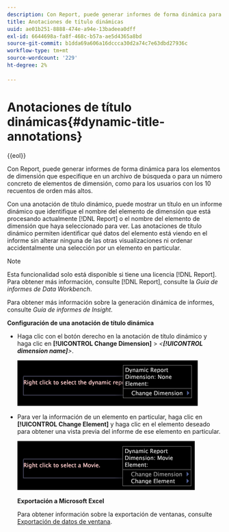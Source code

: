 ```yaml
---
description: Con Report, puede generar informes de forma dinámica para los elementos de dimensión que especifique en un archivo de búsqueda o para un número concreto de elementos de dimensión, como para los usuarios con los 10 recuentos de orden más altos.
title: Anotaciones de título dinámicas
uuid: ae01b251-8888-474e-a94e-13badeea0dff
exl-id: 6644698a-fa8f-468c-b57a-ae5d4365a8bd
source-git-commit: b1dda69a606a16dccca30d2a74c7e63dbd27936c
workflow-type: tm+mt
source-wordcount: '229'
ht-degree: 2%

---
```


# Anotaciones de título dinámicas{#dynamic-title-annotations}

{{eol}}

Con Report, puede generar informes de forma dinámica para los elementos de dimensión que especifique en un archivo de búsqueda o para un número concreto de elementos de dimensión, como para los usuarios con los 10 recuentos de orden más altos.

Con una anotación de título dinámico, puede mostrar un título en un informe dinámico que identifique el nombre del elemento de dimensión que está procesando actualmente [!DNL Report] o el nombre del elemento de dimensión que haya seleccionado para ver. Las anotaciones de título dinámico permiten identificar qué datos del elemento está viendo en el informe sin alterar ninguna de las otras visualizaciones ni ordenar accidentalmente una selección por un elemento en particular.

>[!NOTE]
>
>Esta funcionalidad solo está disponible si tiene una licencia [!DNL Report]. Para obtener más información, consulte [!DNL Report], consulte la *Guía de informes de Data Workbench*.

Para obtener más información sobre la generación dinámica de informes, consulte *Guía de informes de Insight*.

**Configuración de una anotación de título dinámica**

* Haga clic con el botón derecho en la anotación de título dinámico y haga clic en **[!UICONTROL Change Dimension]** > *&lt;**[!UICONTROL dimension name]**>*.

   ![](assets/mnu_DynamicTitle.png)

* Para ver la información de un elemento en particular, haga clic en **[!UICONTROL Change Element]** y haga clic en el elemento deseado para obtener una vista previa del informe de ese elemento en particular.

   ![](assets/mnu_DynamicTitle_Element.png)

   **Exportación a Microsoft Excel**

   Para obtener información sobre la exportación de ventanas, consulte [Exportación de datos de ventana](../../../../home/c-get-started/c-wk-win-wksp/c-exp-win-data.md#concept-8df61d64ed434cc5a499023c44197349).
